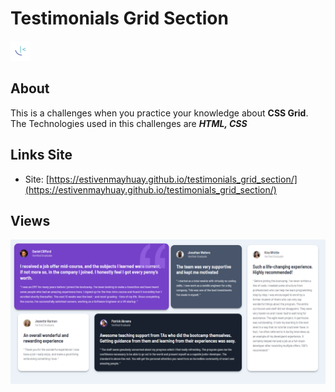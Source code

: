 # Testimonials Grid Section

![logo testimonials](./images/favicon-32x32.png)

## About

This is a challenges when you practice your knowledge about **CSS Grid**. The Technologies used in this challenges are ***HTML, CSS***

## Links Site

- Site: [https://estivenmayhuay.github.io/testimonials_grid_section/](https://estivenmayhuay.github.io/testimonials_grid_section/)

## Views

![vista 1](./images/testimonials-grid-estiven.png)
